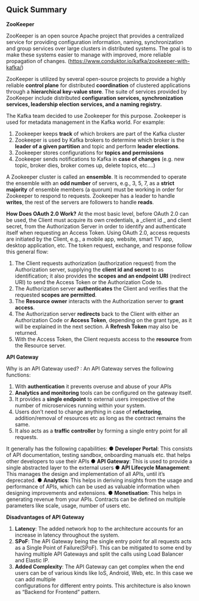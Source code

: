 ## Quick Summary

**ZooKeeper** 

ZooKeeper is an open source Apache project that provides a centralized service for providing
configuration information, naming, synchronization and group services over large clusters in distributed
systems. The goal is to make these systems easier to manage with improved, more reliable propagation
of changes. (https://www.conduktor.io/kafka/zookeeper-with-kafka/)

ZooKeeper is utilized by several open-source projects to provide a highly reliable **control plane** for distributed 
**coordination** of clustered applications through a **hierarchical key-value store**. The suite of services provided by ZooKeeper include distributed **configuration services, synchronization services, leadership election services, and a naming registry.**

The Kafka team decided to use Zookeeper for this purpose.
Zookeeper is used for metadata management in the Kafka world. For example:

1. Zookeeper keeps **track** of which brokers are part of the Kafka cluster
2. Zookeeper is used by Kafka brokers to determine which broker is the **leader of a given partition** and topic and
   perform **leader elections**.
3. Zookeeper stores configurations for **topics and permissions**
4. Zookeeper sends notifications to Kafka in **case of changes** (e.g. new topic, broker dies, broker comes up, delete topics, 
   etc....)

A Zookeeper cluster is called an **ensemble**. It is recommended to operate the ensemble with an **odd number** of servers, e.g., 
3, 5, 7, as a **strict majority** of ensemble members (a quorum) must be working in order for Zookeeper to respond to requests. 
Zookeeper has a leader to handle **writes**, the rest of the servers are followers to 
handle **reads**.


**How Does OAuth 2.0 Work?**
At the most basic level, before OAuth 2.0 can be used, the Client must acquire its own credentials, a
_client id _ and client secret, from the Authorization Server in order to identify and authenticate itself
when requesting an Access Token.
Using OAuth 2.0, access requests are initiated by the Client, e.g., a mobile app, website, smart TV app,
desktop application, etc. The token request, exchange, and response follow this general flow:

1. The Client requests authorization (authorization request) from the Authorization server, supplying the **client id and secret** to as identification; it also provides the **scopes and an endpoint URI** (redirect URI) to send the Access Token or the Authorization Code to.
2. The Authorization server **authenticates** the Client and verifies that the requested **scopes are permitted**.
3. The **Resource owner** interacts with the Authorization server to **grant access**.
4. The Authorization server **redirects** back to the Client with either an Authorization Code or **Access Token**, depending on the grant type, as it will be explained in the next section. A **Refresh Token** may also be returned.
5. With the Access Token, the Client requests access to the **resource** from the Resource server.

**API Gateway**

Why is an API Gateway used? : An API Gateway serves the following functions:
1. With **authentication** it prevents overuse and abuse of your APIs
2. **Analytics and monitoring** tools can be configured on the gateway itself.
3. It provides a **single endpoint** to external users irrespective of the number of microservices running within your system.
4. Users don’t need to change anything in case of **refactoring**, addition/removal of resources etc as long as the contract remains the same.
5. It also acts as a **traffic controller** by forming a single entry point for all requests.

It generally has the following capabilities:
● **Developer Portal**: This consists of API documentation, testing sandbox, onboarding manuals etc. that helps other developers to use their APIs
● **API Gateway**: This is used to provide a single abstracted layer to the external users
● **API Lifecycle Management**: This manages the design and implementation of all APIs, until it’s deprecated.
● **Analytics**: This helps in deriving insights from the usage and performance of APIs, which can be used as valuable information when designing improvements and 
  extensions.
● **Monetisation**: This helps in generating revenue from your APIs. Contracts can be defined on multiple parameters like scale, usage, number of users etc.

**Disadvantages of API Gateway**
1. **Latency**: The added network hop to the architecture accounts for an increase in latency throughout the system.
2. **SPoF**: The API Gateway being the single entry point for all requests acts as a Single Point of Failure(SPoF). This can be mitigated to some end by having 
   multiple API Gateways and split the calls using Load Balancer and Elastic IP.
3. **Added Complexity**: The API Gateway can get complex when the end users can be of various kinds like IoS, Android, Web, etc. In this case we can add multiple    
   configurations for different entry points. This architecture is also known as “Backend for Frontend” pattern.
